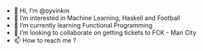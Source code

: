 - 👋 Hi, I’m @oyvinkm
- 👀 I’m interested in Machine Learning, Haskell and Football
- 🌱 I’m currently learning Functional Programming
- 💞️ I’m looking to collaborate on getting tickets to FCK - Man City
- 📫 How to reach me ?

<!---
oyvinkm/oyvinkm is a ✨ special ✨ repository because its `README.md` (this file) appears on your GitHub profile.
You can click the Preview link to take a look at your changes.
--->
